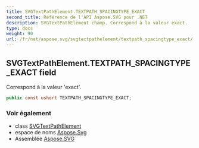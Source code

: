 ```yaml
---
title: SVGTextPathElement.TEXTPATH_SPACINGTYPE_EXACT
second_title: Référence de l'API Aspose.SVG pour .NET
description: SVGTextPathElement champ. Correspond à la valeur exact.
type: docs
weight: 90
url: /fr/net/aspose.svg/svgtextpathelement/textpath_spacingtype_exact/
---
```

## SVGTextPathElement.TEXTPATH_SPACINGTYPE_EXACT field

Correspond à la valeur 'exact'.

```csharp
public const ushort TEXTPATH_SPACINGTYPE_EXACT;
```

### Voir également

* class [SVGTextPathElement](../)
* espace de noms [Aspose.Svg](../../svgtextpathelement/)
* Assemblée [Aspose.SVG](../../../)


